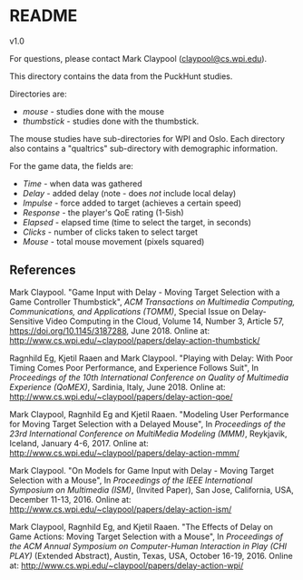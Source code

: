 # README

v1.0

For questions, please contact Mark Claypool (claypool@cs.wpi.edu).

This directory contains the data from the PuckHunt studies.

Directories are:

+ *mouse* - studies done with the mouse
+ *thumbstick* - studies done with the thumbstick.

The mouse studies have sub-directories for WPI and Oslo.  Each
directory also contains a "qualtrics" sub-directory with demographic
information.

For the game data, the fields are:

+ *Time* - when data was gathered
+ *Delay* - added delay (note - does *not* include local delay)
+ *Impulse* - force added to target (achieves a certain speed)
+ *Response* - the player's QoE rating (1-5ish)
+ *Elapsed* -  elapsed time (time to select the target, in seconds)
+ *Clicks* - number of clicks taken to select target
+ *Mouse* - total mouse movement (pixels squared) 

## References

Mark Claypool. "Game Input with Delay - Moving Target Selection with a
Game Controller Thumbstick", *ACM Transactions on Multimedia
Computing, Communications, and Applications (TOMM)*, Special Issue on
Delay-Sensitive Video Computing in the Cloud, Volume 14, Number 3,
Article 57, https://doi.org/10.1145/3187288, June 2018. Online at:
http://www.cs.wpi.edu/~claypool/papers/delay-action-thumbstick/

Ragnhild Eg, Kjetil Raaen and Mark Claypool. "Playing with Delay: With
Poor Timing Comes Poor Performance, and Experience Follows Suit", In
*Proceedings of the 10th International Conference on Quality of
Multimedia Experience (QoMEX)*, Sardinia, Italy, June 2018. Online at:
http://www.cs.wpi.edu/~claypool/papers/delay-action-qoe/

Mark Claypool, Ragnhild Eg and Kjetil Raaen. "Modeling User Performance
for Moving Target Selection with a Delayed Mouse", In *Proceedings of
the 23rd International Conference on MultiMedia Modeling (MMM)*,
Reykjavik, Iceland, January 4-6, 2017. Online at:
http://www.cs.wpi.edu/~claypool/papers/delay-action-mmm/

Mark Claypool. "On Models for Game Input with Delay - Moving Target
Selection with a Mouse", In *Proceedings of the IEEE International
Symposium on Multimedia (ISM)*, (Invited Paper), San Jose, California,
USA, December 11-13, 2016. Online at:
http://www.cs.wpi.edu/~claypool/papers/delay-action-ism/

Mark Claypool, Ragnhild Eg, and Kjetil Raaen. "The Effects of Delay on
Game Actions: Moving Target Selection with a Mouse", In *Proceedings
of the ACM Annual Symposium on Computer-Human Interaction in Play (CHI
PLAY)* (Extended Abstract), Austin, Texas, USA, October
16-19, 2016. Online at:
http://www.cs.wpi.edu/~claypool/papers/delay-action-wpi/


